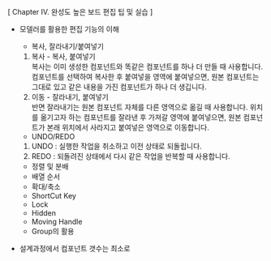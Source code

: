 [ Chapter IV. 완성도 높은 보드 편집 팁 및 실습 ]

* 모델러를 활용한 편집 기능의 이해
  - 복사, 잘라내기/붙여넣기  
  1. 복사 - 복사, 붙여넣기  
  복사는 이미 생성한 컴포넌트와 똑같은 컴포넌트를 하나 더 만들 때 사용합니다. 컴포넌트를 선택하여 복사한 후 붙여넣을 영역에 붙여넣으면, 원본 컴포넌트는 그대로 있고 같은 내용을 가진 컴포넌트가 하나 더 생깁니다.
  1. 이동 - 잘라내기, 붙여넣기  
  반면 잘라내기는 원본 컴포넌트 자체를 다른 영역으로 옮길 때 사용합니다. 위치를 옮기고자 하는 컴포넌트를 잘라낸 후 가져갈 영역에 붙여넣으면, 원본 컴포넌트가 본래 위치에서 사라지고 붙여넣은 영역으로 이동합니다.
  - UNDO/REDO  
  1. UNDO : 실행한 작업을 취소하고 이전 상태로 되돌립니다.
  1. REDO : 되돌려진 상태에서 다시 같은 작업을 반복할 때 사용합니다.
  - 정렬 및 분배
  - 배열 순서
  - 확대/축소
  - ShortCut Key
  - Lock
  - Hidden
  - Moving Handle
  - Group의 활용

* 설계과정에서 컴포넌트 갯수는 최소로
